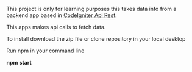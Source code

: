 This project is only for learning purposes this takes data info from a backend app based in [CodeIgniter Api Rest](http://jagh1987.000webhostapp.com/DashBoard).

This apps makes api calls to fetch data.

To install download the zip file or clone repository in your local desktop

Run npm in your command line


**npm start**